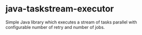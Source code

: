 # java-taskstream-executor
Simple Java library which executes a stream of tasks parallel with configurable number of retry and number of jobs.
